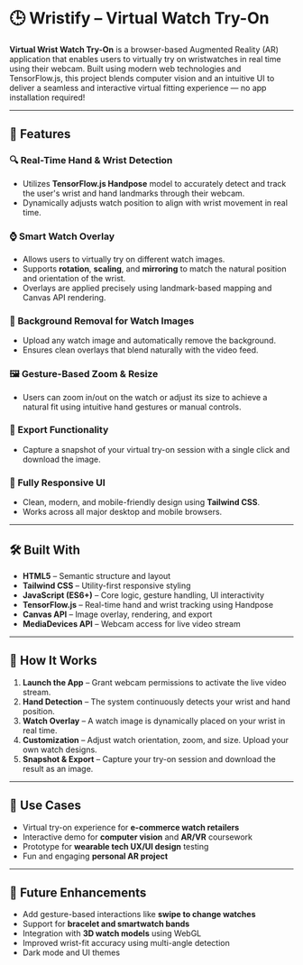 # 🕒 Wristify – Virtual Watch Try-On

**Virtual Wrist Watch Try-On** is a browser-based Augmented Reality (AR) application that enables users to virtually try on wristwatches in real time using their webcam. Built using modern web technologies and TensorFlow.js, this project blends computer vision and an intuitive UI to deliver a seamless and interactive virtual fitting experience — no app installation required!

---

## 🚀 Features

### 🔍 Real-Time Hand & Wrist Detection
- Utilizes **TensorFlow.js Handpose** model to accurately detect and track the user's wrist and hand landmarks through their webcam.
- Dynamically adjusts watch position to align with wrist movement in real time.

### ⌚ Smart Watch Overlay
- Allows users to virtually try on different watch images.
- Supports **rotation**, **scaling**, and **mirroring** to match the natural position and orientation of the wrist.
- Overlays are applied precisely using landmark-based mapping and Canvas API rendering.

### 🧼 Background Removal for Watch Images
- Upload any watch image and automatically remove the background.
- Ensures clean overlays that blend naturally with the video feed.

### 🖼️ Gesture-Based Zoom & Resize
- Users can zoom in/out on the watch or adjust its size to achieve a natural fit using intuitive hand gestures or manual controls.

### 💾 Export Functionality
- Capture a snapshot of your virtual try-on session with a single click and download the image.

### 📱 Fully Responsive UI
- Clean, modern, and mobile-friendly design using **Tailwind CSS**.
- Works across all major desktop and mobile browsers.

---

## 🛠️ Built With

- **HTML5** – Semantic structure and layout  
- **Tailwind CSS** – Utility-first responsive styling  
- **JavaScript (ES6+)** – Core logic, gesture handling, UI interactivity  
- **TensorFlow.js** – Real-time hand and wrist tracking using Handpose  
- **Canvas API** – Image overlay, rendering, and export  
- **MediaDevices API** – Webcam access for live video stream  

---

## 📸 How It Works

1. **Launch the App** – Grant webcam permissions to activate the live video stream.
2. **Hand Detection** – The system continuously detects your wrist and hand position.
3. **Watch Overlay** – A watch image is dynamically placed on your wrist in real time.
4. **Customization** – Adjust watch orientation, zoom, and size. Upload your own watch designs.
5. **Snapshot & Export** – Capture your try-on session and download the result as an image.

---

## 📂 Use Cases

- Virtual try-on experience for **e-commerce watch retailers**
- Interactive demo for **computer vision** and **AR/VR** coursework
- Prototype for **wearable tech UX/UI design** testing
- Fun and engaging **personal AR project**

---

## 🧠 Future Enhancements

- Add gesture-based interactions like **swipe to change watches**
- Support for **bracelet and smartwatch bands**
- Integration with **3D watch models** using WebGL
- Improved wrist-fit accuracy using multi-angle detection
- Dark mode and UI themes


